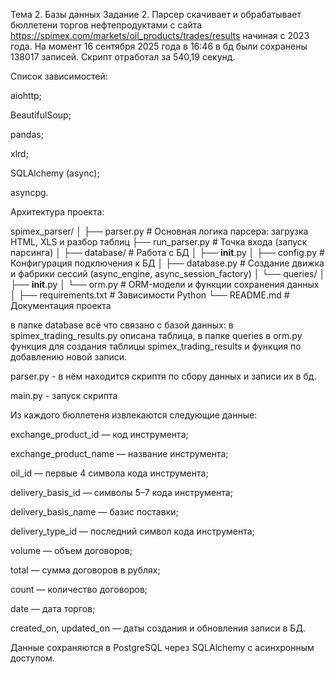 Тема 2. Базы данных
Задание 2.
Парсер скачивает и обрабатывает бюллетени торгов нефтепродуктами с сайта https://spimex.com/markets/oil_products/trades/results начиная с 2023 года. На момент 16 сентября 2025 года в 16:46 в бд были сохранены 138017 записей. Скрипт отработал за 540,19 секунд.

Список зависимостей:

aiohttp;

BeautifulSoup;

pandas;

xlrd;

SQLAlchemy (async);

asyncpg. 


Архитектура проекта:

spimex_parser/
│
├── parser.py               # Основная логика парсера: загрузка HTML, XLS и разбор таблиц
├── run_parser.py            # Точка входа (запуск парсинга)
│
├── database/                # Работа с БД
│   ├── __init__.py
│   ├── config.py            # Конфигурация подключения к БД
│   ├── database.py          # Создание движка и фабрики сессий (async_engine, async_session_factory)
│   └── queries/
│       ├── __init__.py
│       └── orm.py           # ORM-модели и функции сохранения данных
│
├── requirements.txt         # Зависимости Python
└── README.md                # Документация проекта 

в папке database всё что связано с базой данных: в spimex_trading_results.py описана таблица, в папке queries в orm.py функция для создания таблицы spimex_trading_results и функция по добавлению новой записи.

parser.py - в нём находится скриптя по сбору данных и записи их в бд.

main.py - запуск скрипта

 
Из каждого бюллетеня извлекаются следующие данные:

exchange_product_id — код инструмента;

exchange_product_name — название инструмента;

oil_id — первые 4 символа кода инструмента;

delivery_basis_id — символы 5–7 кода инструмента;

delivery_basis_name — базис поставки;

delivery_type_id — последний символ кода инструмента;

volume — объем договоров;

total — сумма договоров в рублях;

count — количество договоров;

date — дата торгов;

created_on, updated_on — даты создания и обновления записи в БД.


Данные сохраняются в PostgreSQL через SQLAlchemy с асинхронным доступом.


